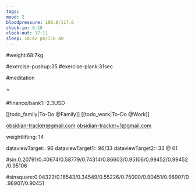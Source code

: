 ```yaml
---
tags: 
mood: 2
bloodpressure: 180.8/117.6
clock-in: 8:10
clock-out: 17:11
sleep: 10:42 pm/7:8 am
---
```


#weight:68.7kg

#exercise-pushup:35
#exercise-plank:31sec

#meditation

⭐

#finance/bank1:-2.3USD

[[todo_family|To-Do @Family]]
[[todo_work|To-Do @Work]]

obsidian-tracker@gmail.com
obsidian-tracker+1@gmail.com

weightlifting: 14

dataviewTarget:: 96
dataviewTarget1:: 96/33
dataviewTarget2:: 33 @ 61

#sin:0.20791/0.40674/0.58779/0.74314/0.86603/0.95106/0.99452/0.99452/0.95106

#sinsquare:0.04323/0.16543/0.34549/0.55226/0.75000/0.90451/0.98907/0.98907/0.90451


